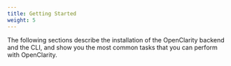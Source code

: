 ```yaml
---
title: Getting Started
weight: 5
---
```


The following sections describe the installation of the OpenClarity backend and the CLI, and show you the most common tasks that you can perform with OpenClarity.
